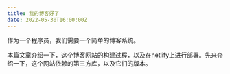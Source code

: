 ```yaml
---
title: 我的博客好了
date: 2022-05-30T16:00:00Z
---
```


作为一个程序员，我们需要一个简单的博客系统。

本篇文章介绍一下，这个博客网站的构建过程，以及在netlify上进行部署。先来介绍一下，这个网站依赖的第三方库，以及它们的版本。

<ClientOnly>
  <Plum/>
</ClientOnly>
